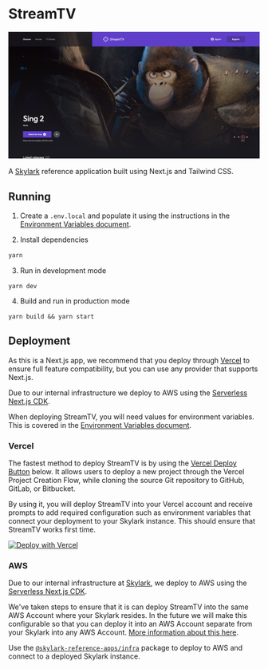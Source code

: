 # StreamTV

![StreamTV Homepage](../../docs/images/streamtv-homepage.png?raw=true "StreamTV Homepage")

A [Skylark][skylark] reference application built using Next.js and Tailwind CSS.

## Running

1. Create a `.env.local` and populate it using the instructions in the [Environment Variables document][environment-variables].

2. Install dependencies

```bash
yarn
```

3. Run in development mode

```
yarn dev
```

4. Build and run in production mode

```
yarn build && yarn start
```

## Deployment

As this is a Next.js app, we recommend that you deploy through [Vercel][vercel] to ensure full feature compatibility, but you can use any provider that supports Next.js.

Due to our internal infrastructure we deploy to AWS using the [Serverless Next.js CDK][serverless-nextjs-cdk].

When deploying StreamTV, you will need values for environment variables. This is covered in the [Environment Variables document][environment-variables].

### Vercel

The fastest method to deploy StreamTV is by using the [Vercel Deploy Button][vercel-deploy-button] below. It allows users to deploy a new project through the Vercel Project Creation Flow, while cloning the source Git repository to GitHub, GitLab, or Bitbucket.

By using it, you will deploy StreamTV into your Vercel account and receive prompts to add required configuration such as environment variables that connect your deployment to your Skylark instance. This should ensure that StreamTV works first time.

[![Deploy with Vercel](https://vercel.com/button)](https://vercel.com/new/clone?repository-url=https%3A%2F%2Fgithub.com%2Fostmodern%2Fskylark-reference-apps%2Ftree%2Fmain%2Fapps%2Fmedia&env=NEXT_PUBLIC_SKYLARK_API_URL,NEXT_PUBLIC_APP_URL,COGNITO_AWS_REGION,COGNITO_CLIENT_ID,COGNITO_USER_POOL_ID,COGNITO_EMAIL,COGNITO_PASSWORD&envDescription=Environment%20variables%20needed%20to%20run%20the%20app&envLink=https%3A%2F%2Fgithub.com%2Fostmodern%2Fskylark-reference-apps%2Fblob%2Fmain%2Fdocs%2Fenvironment-variables.md&project-name=skylark-stream-tv&repo-name=skylark-reference-apps&demo-title=StreamTV%20Showcase&demo-description=StreamTV%20deployed%20connected%20to%20Skylark's%20Showcase%20environment&demo-url=https%3A%2F%2Fmedia.apps.showcase.skylarkplatform.io&demo-image=https%3A%2F%2Fgithub.com%2Fostmodern%2Fskylark-reference-apps%2Fblob%2Fmain%2Fdocs%2Fimages%2Fstreamtv-homepage.png%3Fraw%3Dtrue)

<!-- Generated with https://vercel.com/docs/deploy-button -->

### AWS

Due to our internal infrastructure at [Skylark][skylark], we deploy to AWS using the [Serverless Next.js CDK][serverless-nextjs-cdk].

We've taken steps to ensure that it is can deploy StreamTV into the same AWS Account where your Skylark resides.
In the future we will make this configurable so that you can deploy it into an AWS Account separate from your Skylark into any AWS Account. [More information about this here][infra-project-more-info].

Use the [`@skylark-reference-apps/infra`][infra-project] package to deploy to AWS and connect to a deployed Skylark instance.

[skylark]: https://www.skylarkplatform.com/
[vercel]: https://vercel.com/
[vercel-deploy-button]: https://git-scm.com
[serverless-nextjs-cdk]: https://serverless-nextjs.com/docs/cdkconstruct/
[infra-project]: ../../packages/infra/
[infra-project-more-info]: ../../packages/infra/README.md#
[environment-variables]: ../../docs/environment-variables.md
